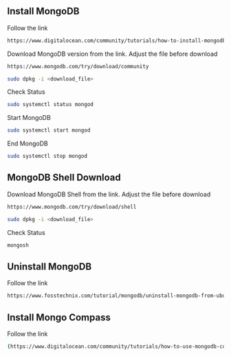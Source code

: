 ## Install MongoDB
 <p>Follow the link</p>

 ```sh
https://www.digitalocean.com/community/tutorials/how-to-install-mongodb-on-ubuntu-20-04
```

<p>Download MongoDB version from the link. Adjust the file before download</p>

```sh
https://www.mongodb.com/try/download/community
```

```sh
sudo dpkg -i <download_file>
```

<p>Check Status</p>

```sh
sudo systemctl status mongod
```

<p>Start MongoDB</p>

```sh
sudo systemctl start mongod
```

<p>End MongoDB</p>

```sh
sudo systemctl stop mongod
```

## MongoDB Shell Download

<p>Download MongoDB Shell from the link. Adjust the file before download</p>

```sh
https://www.mongodb.com/try/download/shell
```

```sh
sudo dpkg -i <download_file>
```

<p>Check Status</p>

```sh
mongosh
```
## Uninstall MongoDB
<p>Follow the link</p>

```sh
https://www.fosstechnix.com/tutorial/mongodb/uninstall-mongodb-from-ubuntu-20-04-lts/
```

## Install Mongo Compass
<p>Follow the link</p>

```sh
(https://www.digitalocean.com/community/tutorials/how-to-use-mongodb-compass)https://www.digitalocean.com/community/tutorials/how-to-use-mongodb-compass
```
